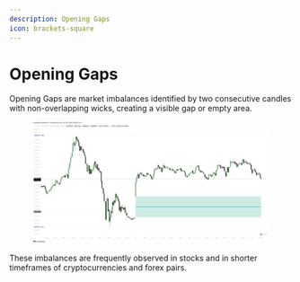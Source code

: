 ```yaml
---
description: Opening Gaps
icon: brackets-square
---
```


# Opening Gaps

Opening Gaps are market imbalances identified by two consecutive candles with non-overlapping wicks, creating a visible gap or empty area.

<figure><img src="../../.gitbook/assets/docs-og-002.png" alt=""><figcaption></figcaption></figure>

These imbalances are frequently observed in stocks and in shorter timeframes of cryptocurrencies and forex pairs.
